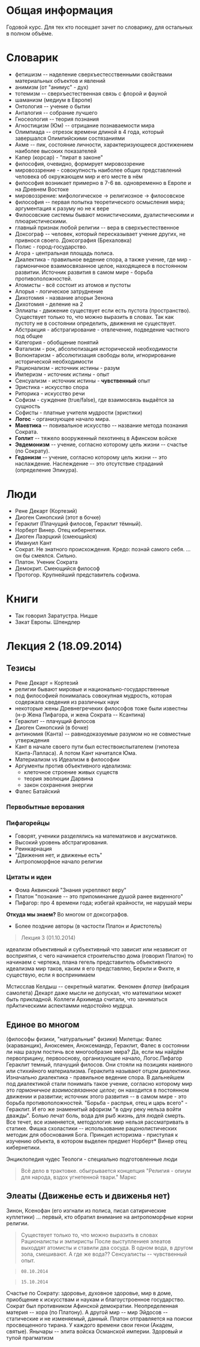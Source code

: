 # Общая информация
Годовой курс. Для тех кто посещает зачет по словарику, для остальных в полном объёме.

# Словарик
- фетишизм -- наделение сверхъестесственными свойствами материальных объектов и явлений
- анимизм (от "анимус" - дух)
- тотемизм -- сверхъестественная связь с флорой и фауной
- шаманизм (медиум в Европе)
- Онтология -- учение о бытии
- Анталогия -- собрание лучшего
- Гносеология -- теория познания
- Агностицизм (Юм) -- отрицание познаваемости мира
- Олимпиада -- отрезок времени длиной в 4 года, который завершался Олимпийскими состязаниями
- Акме -- пик, состояние личности, характеризующееся достижением наиболее высоких показателей
- Капер (корсар) - "пират в законе"
- философия, очевидно, формирует мировоззрение
- мировоззрение - совокупность наиболее общих представлений человека об окружающем мир и его месте в нём
- философия возникает примерно в 7-6 вв. одновременно в Европе и на Древнем Востоке
- мировоззрение: мифологическое -> религиозное -> филосовское
- философия -- первая попытка теоретического осмысления мира; аргументация к разуму но не к вере
- Филосовские системы бывают монистическими, дуалистическими и плюаристическими.
- главный признак любой религии -- вера в сверхъестественное
- Доксограф -- человек, который пересказывает учение других, не привнося своего. Доксография (Брехаловка)
- Полис - город-государство.
- Агора - центральная площадь полиса.
- Диалектика - правильное ведение спора, а также учение, где мир - гармоничное взаимосвязанное целое, находящееся в постоянном развитии. Источник развития в самом мире - борьба противоположностей.
- Атомисты - всё состоит из атомов и пустоты
- Апорья - логическое затруднение
- Дихотомия - название апорьи Зенона
- Дихотомия - деление на 2
- Эллиаты - движение существует если есть пустота (пространство). Существует только то, что можно выразить в словах. Так как пустоту не в состоянии определить, движения не существует.
- Абстракция - абстрагирование - отвлечение, подведение частного под общее
- Категория - обобщение понятий
- Фатализм - рок, абсолютизация исторической необходимости
- Волюнтаризм - абсолютизация свободы воли, игнорирование исторической необходимости
- Рационализм - источник истины - разум
- Империзм - источник истины - опыт
- Сенсуализм - источник истины - **чувственный** опыт
- Эристика - искусство спора
- Риторика - искусство речи
- Софизм - суждение (true/false), где взаимосвязь выдаётся за сущность
- Софисты - платные учителя мудрости (эристики)
- **Логос** - организующее начало мира.
- **Маевтика** -- повивальное искусство -- название метода познания Сократа.
- **Гоплит** -- тяжело вооруженный пехотинец в Афинском войске
- **Эвдемонизм** -- учение, согласно которому цель жизни -- счастье (по Сократу).
- **Гедонизм** -- учение, согласно которому цель жизни -- это наслаждение. Наслеждение -- это отсутствие страданий (определение Эпикура).

# Люди
- Рене Декарт (Кортезий)
- Диоген Синопский (этот в бочке)
- Гераклит (Плачущий филосов, Гераклит тёмный).
- Норберт Винер. Отец кибернетики.
- Диоген Лаэрцкий (смеющийся)
- Имануил Кант
- Сократ. Не знатного происхождения. Кредо: познай самого себя. ... он бы смеялся. Сильно.
- Платон. Ученик Сократа
- Демокрит. Смеющийся философ
- Протогор. Крупнейший представитель софизма.

# Книги
- Так говорил Заратустра. Ницше
- Закат Европы. Шпендлер

# Лекция 2 (18.09.2014)
## Тезисы
- Рене Декарт = Кортезий
- религии бывают мировые и национально-государственные
- под философией понималась совокупная мудрость, которая содержала сведения из различных наук
- некоторые жены Древнегречеких философов тоже были известны (н-р Жена Пифагора, и жена Сократа -- Ксантина)
- Гераклит -- плачущий филосов
- Диоген Синопский (в бочке)
- антиномия (Канта) -- равнодоказуемые разумом но не совместные утверждения
- Кант в начале своего пути был естествоиспытателем (гипотеза Канта-Лапласа). А потом Кант начитался Юма.
- Материализм vs Идеализм в философии
- Аргументы против объективного идеализма: 
    - клеточное строение живых существ
    - теория эволюции Дарвина
    - закон сохранения энергии
- Фалес Батайский


### Первобытные верования

### Пифагорейцы
- Говорят, ученики разделялись на математиков и акусматиков.
- Высокий уровень абстрагирования.
- Реинкарнация
- "Движения нет, и движенье есть"
- Антропоморфное начало религии

### Цитаты и идеи
- Фома Аквинский "Знания укрепляют веру"
- Платон "познание -- это припоминание душой ранее виденного"
- Пифагор: про 4 времени года; избегай крайности, не нарушай меры

**Откуда мы знаем?** Во многом от доксографов.

- Более поздние авторы (в частости Платон и Аристотель)

> Лекция 3 (01.10.2014)


идеализм объективный и субъективный
что зависит или независит от восприятия, 
с чего начинается строительство дома (говорил Платон) то начинаем с чертежа, плана
гегель представитель объективного идеализма
мир таков, каким я его представляю, Беркли и Фихте, я существую, если я воспринимаем

Мстисслав Келдыш -- секретный мататик. Феномен _флатер_ (вибрация самолета)
Декарт даже мысли не допускал, что математики может быть прикладной. Коллеги Архимеда считали, что заниматься прАктическими аспектамми недостойно мудрца.

## Единое во многом
(философы физики, "натуральные" физики)
Милетцы: Фалес (караванщик), Аноксемен, Аноксемандр, Гераклит, 
Фалес в состоянии ли наш разум постичь все многообразие мира? Да, если мы найдём первоприцину, первооснову, организующее начало, Логос.Пифагор
Гераклит темный, плачущий филосов. 
Они стояли на позициях наивного или стихийного материализма.
Гераклита называют отцом диалектики.
Изначально диалектика - правильное ведение спора. В дальнейшем под диалектикой стали понимать такое учение, согласно которому мир это _гармоничное взаимосвязанное целое_; он находится в постоянном движении и развитии; источник этого развития -- в самом мире - это борьба противоположностей. "Борьба - распрья, отец и царь всего" - Гераклит. И его же знаменитый афоризм "в одну реку нельза войти дважды". 
Болью лечат боль, вода для рыб жизнь, для людей смерть.
Все течет, все изменяется, методология: мир нельзя рассматривать в статике.
Фишка схоластики -- использование рацонолистических методик для обоснования Бога. 
Принцип историзма - приступая к изучению объекта, в котором выделен предмет
Норберт\* Винер отец кибернетики. 

Энциклопедия чудес
Теологи - специально подготовленные люди
> Всё дело в трактовке. 
> обыгрывается концепция
> "Религия - опиум для народа, вздох угнетенной твари." Маркс

## Элеаты (Движенье есть и движенья нет)
Зинон, Ксенофан (его изгнали из полиса, писал сатирические куплетики)
... первый, кто обратил внимание на антропоморфные корни религии.
> Существует только то, что можно выразить в словах
Рационалисты и эмпиристы
После выступлениея элеатов выходдят атомисты и ставили два сосуда. В  одном вода, в другом зола, смешивают. А где же вода??
Сенсуалисты -- чувственный опыт.

> `08.10.2014`

> `15.10.2014`

Счастье по Сократу: здоровье, духовное здоровье, мир в доме, приобщение к искусствам и наукам и благоустроенное государство.
Сократ был противником Афинской демократии.
Неопределенная материя -- хора (по Платону). А другой мир -- мир Эйдосов -- статические и не изменяемый, данный. Платон отправляется на поиски просвещенного тирана. 
У каждого времени свои генои (Академ, святые). 
Янычары -- элита войска Османской империи.
Здоровый и тупой прагматизм
